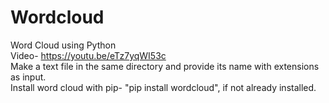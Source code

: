 # Wordcloud
Word Cloud using Python<br>
Video- https://youtu.be/eTz7yqWI53c <br>
Make a text file in the same directory and provide its name with extensions as input.<br>
Install word cloud with pip- "pip install wordcloud", if not already installed.
